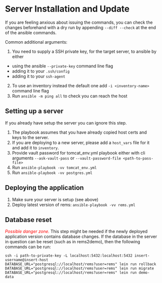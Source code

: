 # Server Installation and Update

If you are feeling anxious about issuing the commands, you can check the changes beforehand with a dry run by appending `--diff --check` at the end of the ansible commands.

Common additional arguments:

1. You need to supply a SSH private key, for the target server, to ansible by either
  * using the ansible `--private-key` command line flag
  * adding it to your `.ssh/config`
  * adding it to your `ssh-agent`
2. To use an inventory instead the default one add `-i <inventory-name>` command line flag
3. Run `ansible -m ping all` to check you can reach the host

## Setting up a server
If you already have setup the server you can ignore this step.

1. The playbook assumes that you have already copied host certs and keys to the server.
2. If you are deploying to a new server, please add a `host_vars` file for it and add it to `inventory`.
3. Provide vault password for tomcat_env.yml playbook either with cli arguments `--ask-vault-pass` or `--vault-password-file <path-to-pass-file>`
4. Run `ansible-playbook -vv tomcat_env.yml`
5. Run `ansible-playbook -vv postgres.yml`

## Deploying the application

1. Make sure your server is setup (see above)
2. Deploy latest version of rems: `ansible-playbook -vv rems.yml`

## Database reset
<span style="color:red"> *Possible danger zone.* </span>
This step might be needed if the newly deployed application version contains database changes. If the database in the server in question can be reset (such as in rems2demo), then the following commands can be run:
```
ssh -i path-to-private-key -L localhost:5432:localhost:5432 insert-username@insert-host
DATABASE_URL="postgresql://localhost/rems?user=rems" lein run rollback
DATABASE_URL="postgresql://localhost/rems?user=rems" lein run migrate
DATABASE_URL="postgresql://localhost/rems?user=rems" lein run demo-data
```
